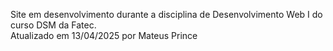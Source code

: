 Site em desenvolvimento durante a disciplina de Desenvolvimento Web I do curso DSM da Fatec.<br>
Atualizado em 13/04/2025 por Mateus Prince